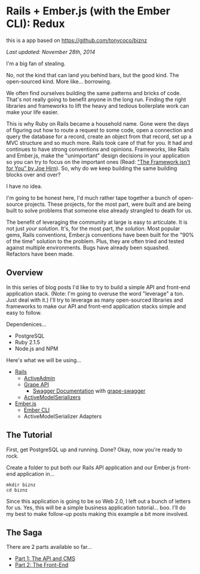 # Rails + Ember.js (with the Ember CLI): Redux

this is a app based on https://github.com/tonycoco/biznz

*Last updated: November 28th, 2014*

I'm a big fan of stealing.

No, not the kind that can land you behind bars, but the good kind. The open-sourced kind. More like... borrowing.

We often find ourselves building the same patterns and bricks of code. That's not really going to benefit anyone in the long run. Finding the right libraries and frameworks to lift the heavy and tedious boilerplate work can make your life easier.

This is why Ruby on Rails became a household name. Gone were the days of figuring out how to route a request to some code, open a connection and query the database for a record, create an object from that record, set up a MVC structure and so much more. Rails took care of that for you. It had and continues to have strong conventions and opinions. Frameworks, like Rails and Ember.js, make the "unimportant" design decisions in your application so you can try to focus on the important ones (Read: ["The Framework isn't for You" by Joe Hirn](http://www.devmynd.com/blog/2014-5-the-framework-isn-t-for-you)). So, why do we keep building the same building blocks over and over?

I have no idea.

I'm going to be honest here, I'd much rather tape together a bunch of open-source projects. These projects, for the most part, were built and are being built to solve problems that someone else already strangled to death for us.

The benefit of leveraging the community at large is easy to articulate. It is not just *your solution*. It's, for the most part, *the solution*. Most popular gems, Rails conventions, Ember.js conventions have been built for the "90% of the time" solution to the problem. Plus, they are often tried and tested against multiple environments. Bugs have already been squashed. Refactors have been made.

## Overview

In this series of blog posts I'd like to try to build a simple API and front-end application stack. (Note: I'm going to overuse the word "leverage" a ton. Just deal with it.) I'll try to leverage as many open-sourced libraries and frameworks to make our API and front-end application stacks simple and easy to follow.

Dependenices...

- PostgreSQL
- Ruby 2.1.5
- Node.js and NPM

Here's what we will be using...

- [Rails](http://rubyonrails.org)
  - [ActiveAdmin](http://activeadmin.info/)
  - [Grape API](https://github.com/intridea/grape)
    - [Swagger Documentation](http://swagger.wordnik.com) with [grape-swagger](https://github.com/tim-vandecasteele/grape-swagger)
  - [ActiveModelSerializers](https://github.com/rails-api/active_model_serializers)
- [Ember.js](http://emberjs.com)
  - [Ember CLI](https://github.com/stefanpenner/ember-cli)
  - ActiveModelSerializer Adapters

## The Tutorial

First, get PostgreSQL up and running. Done? Okay, now you're ready to rock.

Create a folder to put both our Rails API application and our Ember.js front-end application in...

    mkdir biznz
    cd biznz

Since this application is going to be so Web 2.0, I left out a bunch of letters for us. Yes, this will be a simple business application tutorial... boo. I'll do my best to make follow-up posts making this example a bit more involved.

## The Saga

There are 2 parts available so far...

- [Part 1: The API and CMS](PART_1.md)
- [Part 2: The Front-End](PART_2.md)
